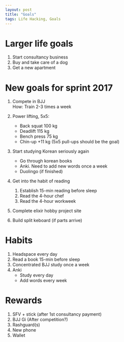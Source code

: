 ```yaml
---
layout: post
title: "Goals"
tags: Life Hacking, Goals
---
```


# Larger life goals

1. Start consultancy business
1. Buy and take care of a dog
1. Get a new apartment

# New goals for sprint 2017

1. Compete in BJJ  
    How: Train 2-3 times a week
1. Power lifting, 5x5:
    + Back squat    100 kg
    + Deadlift      115 kg
    + Bench press   75 kg
    + Chin-up      +11 kg (5x5 pull-ups should be the goal)

1. Start studying Korean seriously again
    + Go through korean books
    + Anki. Need to add new words once a week
    + Duolingo (if finished)

1. Get into the habit of reading
    1. Establish 15-min reading before sleep
    1. Read the 4-hour chef
    1. Read the 4-hour workweek

1. Complete elixir hobby project site
1. Build split keboard (if parts arrive)

# Habits

1. Headspace every day
1. Read a book 15-min before sleep
1. Concentrated BJJ study once a week
1. Anki
    + Study every day
    + Add words every week

# Rewards

1. SFV + stick (after 1st consultancy payment)
1. BJJ Gi (After competition?)
1. Rashguard(s)
1. New phone
1. Wallet



